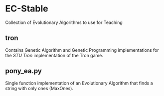 EC-Stable
=========

Collection of Evolutionary Algorithms to use for Teaching

tron
----

Contains Genetic Algorithm and Genetic Programming implementations for the
*STU Tron* implementation of the Tron game.

pony_ea.py
----------

Single function implementation of an Evolutionary Algorithm that finds a string
with only ones (MaxOnes).